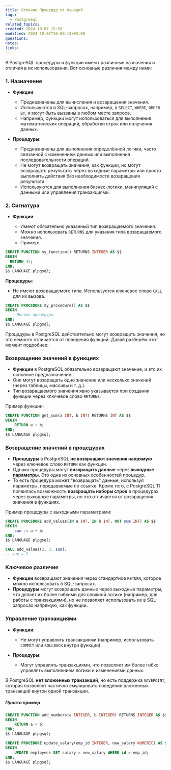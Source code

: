 ```yaml
---
title: Отличие Процедур от Функций
tags:
  - PostgreSql
related_topics: 
created: 2024-10-07 15:53
modified: 2024-10-07T16:00:13+03:00
questions: 
notes: 
links: 
---
```



В PostgreSQL процедуры и функции имеют различные назначения и отличия в их использовании. Вот основные различия между ними:

### 1. **Назначение**

- **Функции**:
    
    - Предназначены для вычисления и возвращения значения.
    - Используются в SQL-запросах, например, в `SELECT`, `WHERE`, `ORDER BY`, и могут быть вызваны в любом месте запроса.
    - Например, функции могут использоваться для выполнения математических операций, обработки строк или получения данных.
- **Процедуры**:
    
    - Предназначены для выполнения определённой логики, часто связанной с изменением данных или выполнения последовательности операций.
    - Не могут возвращать значения, как функции, но могут возвращать результаты через выходные параметры или просто выполнять действия без необходимости возвращения результата.
    - Используются для выполнения бизнес-логики, манипуляций с данными или управления транзакциями.

### 2. **Сигнатура**

- **Функции**:
    
    - Имеют обязательно указанный тип возвращаемого значения.
    - Можно использовать `RETURNS` для указания типа возвращаемого значения.
    - Пример:

```sql
CREATE FUNCTION my_function() RETURNS INTEGER AS $$
BEGIN
  RETURN 42;
END;
$$ LANGUAGE plpgsql;

```

**Процедуры**:

- Не имеют возвращаемого типа. Используется ключевое слово `CALL` для их вызова.
```sql
CREATE PROCEDURE my_procedure() AS $$
BEGIN
  -- Логика процедуры
END;
$$ LANGUAGE plpgsql;

```

Процедуры в PostgreSQL действительно могут возвращать значения, но это немного отличается от поведения функций. Давай разберём этот момент подробнее:

### **Возвращение значений в функциях**

- **Функции** в PostgreSQL обязательно возвращают значение, и это их основное предназначение.
- Они могут возвращать одно значение или несколько значений (через таблицы, массивы и т. д.).
- Тип возвращаемого значения явно указывается при создании функции через ключевое слово `RETURNS`.

Пример функции:

```sql
CREATE FUNCTION get_sum(a INT, b INT) RETURNS INT AS $$
BEGIN
    RETURN a + b;
END;
$$ LANGUAGE plpgsql;

```

### **Возвращение значений в процедурах**

- **Процедуры** в PostgreSQL **не возвращают значения напрямую** через ключевое слово `RETURN` как функции.
- Однако процедуры могут **возвращать данные** через **выходные параметры**. Это одна из основных особенностей процедур.
- То есть процедура может "возвращать" данные, используя параметры, передаваемые по ссылке. Кроме того, с PostgreSQL 11 появилась возможность **возвращать наборы строк** в процедурах через выходные параметры, но это отличается от возвращения значения в функциях.

Пример процедуры с выходными параметрами:

```sql
CREATE PROCEDURE add_values(IN a INT, IN b INT, OUT sum INT) AS $$
BEGIN
    sum := a + b;
END;
$$ LANGUAGE plpgsql;

```

```sql
CALL add_values(2, 3, sum);
-- sum = 5

```
### **Ключевое различие**

- **Функции** возвращают значения через стандартное `RETURN`, которое можно использовать в SQL-запросах.
- **Процедуры** могут возвращать данные через выходные параметры, что делает их более гибкими для сложной логики (например, для работы с транзакциями), но не позволяет использовать их в SQL-запросах напрямую, как функции.
### **Управление транзакциями**

- **Функции**:
    
    - Не могут управлять транзакциями (например, использовать `COMMIT` или `ROLLBACK` внутри функции).
- **Процедуры**:
    
    - Могут управлять транзакциями, что позволяет им более гибко управлять выполнением логики и изменениями данных.

В PostgreSQL **нет вложенных транзакций**, но есть поддержка `SAVEPOINT`, которая позволяет частично эмулировать поведение вложенных транзакций внутри одной транзакции.










##### Просто пример 
```sql
CREATE FUNCTION add_numbers(a INTEGER, b INTEGER) RETURNS INTEGER AS $$
BEGIN
    RETURN a + b;
END;
$$ LANGUAGE plpgsql;

```

```sql
CREATE PROCEDURE update_salary(emp_id INTEGER, new_salary NUMERIC) AS $$
BEGIN
    UPDATE employees SET salary = new_salary WHERE id = emp_id;
END;
$$ LANGUAGE plpgsql;

```
